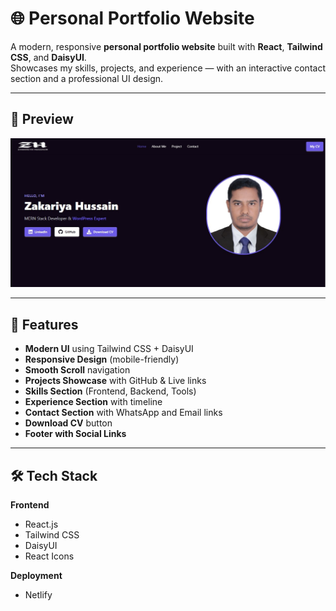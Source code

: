 # 🌐 Personal Portfolio Website

A modern, responsive **personal portfolio website** built with **React**, **Tailwind CSS**, and **DaisyUI**.  
Showcases my skills, projects, and experience — with an interactive contact section and a professional UI design.

---

## 📸 Preview

![Portfolio Preview](./src/assets/my-portfolio.jpg)

---

## 🚀 Features

- **Modern UI** using Tailwind CSS + DaisyUI  
- **Responsive Design** (mobile-friendly)  
- **Smooth Scroll** navigation  
- **Projects Showcase** with GitHub & Live links  
- **Skills Section** (Frontend, Backend, Tools)  
- **Experience Section** with timeline  
- **Contact Section** with WhatsApp and Email links  
- **Download CV** button  
- **Footer with Social Links**

---

## 🛠️ Tech Stack

**Frontend**
- React.js
- Tailwind CSS
- DaisyUI
- React Icons

**Deployment**
- Netlify

